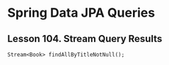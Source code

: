 # Spring Data JPA Queries

## Lesson 104. Stream<T> Query Results

    Stream<Book> findAllByTitleNotNull();